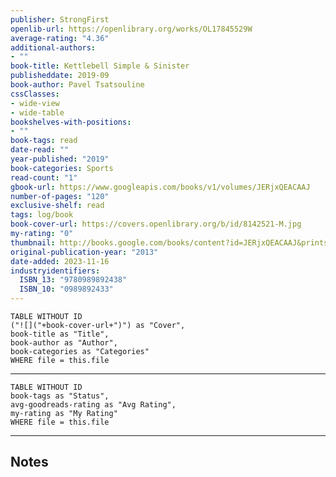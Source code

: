 ```yaml
---
publisher: StrongFirst
openlib-url: https://openlibrary.org/works/OL17845529W
average-rating: "4.36"
additional-authors:
- ""
book-title: Kettlebell Simple & Sinister
publisheddate: 2019-09
book-author: Pavel Tsatsouline
cssClasses:
- wide-view
- wide-table
bookshelves-with-positions:
- ""
book-tags: read
date-read: ""
year-published: "2019"
book-categories: Sports
read-count: "1"
gbook-url: https://www.googleapis.com/books/v1/volumes/JERjxQEACAAJ
number-of-pages: "120"
exclusive-shelf: read
tags: log/book
book-cover-url: https://covers.openlibrary.org/b/id/8142521-M.jpg
my-rating: "0"
thumbnail: http://books.google.com/books/content?id=JERjxQEACAAJ&printsec=frontcover&img=1&zoom=1&source=gbs_api
original-publication-year: "2013"
date-added: 2023-11-16
industryidentifiers:
  ISBN_13: "9780989892438"
  ISBN_10: "0989892433"
---
```


```dataview
TABLE WITHOUT ID
("![]("+book-cover-url+")") as "Cover",
book-title as "Title",
book-author as "Author",
book-categories as "Categories"
WHERE file = this.file
```
---
```dataview
TABLE WITHOUT ID
book-tags as "Status",
avg-goodreads-rating as "Avg Rating",
my-rating as "My Rating"
WHERE file = this.file
```
---
## Notes


